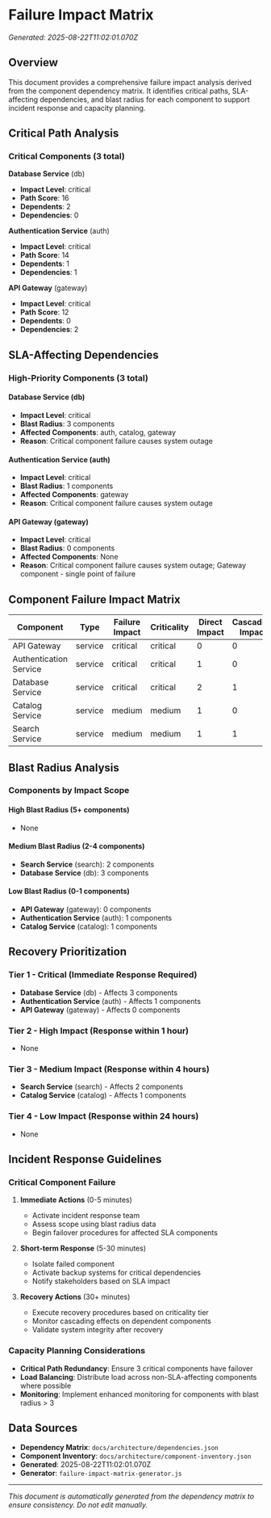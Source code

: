 # Failure Impact Matrix

*Generated: 2025-08-22T11:02:01.070Z*

## Overview

This document provides a comprehensive failure impact analysis derived from the component dependency matrix. It identifies critical paths, SLA-affecting dependencies, and blast radius for each component to support incident response and capacity planning.

## Critical Path Analysis

### Critical Components (3 total)

**Database Service** (db)
- **Impact Level**: critical
- **Path Score**: 16
- **Dependents**: 2
- **Dependencies**: 0

**Authentication Service** (auth)
- **Impact Level**: critical
- **Path Score**: 14
- **Dependents**: 1
- **Dependencies**: 1

**API Gateway** (gateway)
- **Impact Level**: critical
- **Path Score**: 12
- **Dependents**: 0
- **Dependencies**: 2

## SLA-Affecting Dependencies

### High-Priority Components (3 total)

#### Database Service (db)
- **Impact Level**: critical
- **Blast Radius**: 3 components
- **Affected Components**: auth, catalog, gateway
- **Reason**: Critical component failure causes system outage

#### Authentication Service (auth)
- **Impact Level**: critical
- **Blast Radius**: 1 components
- **Affected Components**: gateway
- **Reason**: Critical component failure causes system outage

#### API Gateway (gateway)
- **Impact Level**: critical
- **Blast Radius**: 0 components
- **Affected Components**: None
- **Reason**: Critical component failure causes system outage; Gateway component - single point of failure

## Component Failure Impact Matrix

| Component | Type | Failure Impact | Criticality | Direct Impact | Cascading Impact | Total Impacted | SLA Affecting |
|-----------|------|----------------|-------------|---------------|------------------|----------------|---------------|
| API Gateway | service | critical | critical | 0 | 0 | 0 | 🚨 |
| Authentication Service | service | critical | critical | 1 | 0 | 1 | 🚨 |
| Database Service | service | critical | critical | 2 | 1 | 3 | 🚨 |
| Catalog Service | service | medium | medium | 1 | 0 | 1 | ✅ |
| Search Service | service | medium | medium | 1 | 1 | 2 | ✅ |

## Blast Radius Analysis

### Components by Impact Scope

#### High Blast Radius (5+ components)
- None

#### Medium Blast Radius (2-4 components)
- **Search Service** (search): 2 components
- **Database Service** (db): 3 components

#### Low Blast Radius (0-1 components)
- **API Gateway** (gateway): 0 components
- **Authentication Service** (auth): 1 components
- **Catalog Service** (catalog): 1 components

## Recovery Prioritization

### Tier 1 - Critical (Immediate Response Required)
- **Database Service** (db) - Affects 3 components
- **Authentication Service** (auth) - Affects 1 components
- **API Gateway** (gateway) - Affects 0 components

### Tier 2 - High Impact (Response within 1 hour)
- None

### Tier 3 - Medium Impact (Response within 4 hours)
- **Search Service** (search) - Affects 2 components
- **Catalog Service** (catalog) - Affects 1 components

### Tier 4 - Low Impact (Response within 24 hours)
- None

## Incident Response Guidelines

### Critical Component Failure
1. **Immediate Actions** (0-5 minutes)
   - Activate incident response team
   - Assess scope using blast radius data
   - Begin failover procedures for affected SLA components

2. **Short-term Response** (5-30 minutes)
   - Isolate failed component
   - Activate backup systems for critical dependencies
   - Notify stakeholders based on SLA impact

3. **Recovery Actions** (30+ minutes)
   - Execute recovery procedures based on criticality tier
   - Monitor cascading effects on dependent components
   - Validate system integrity after recovery

### Capacity Planning Considerations

- **Critical Path Redundancy**: Ensure 3 critical components have failover
- **Load Balancing**: Distribute load across non-SLA-affecting components where possible
- **Monitoring**: Implement enhanced monitoring for components with blast radius > 3

## Data Sources

- **Dependency Matrix**: `docs/architecture/dependencies.json`
- **Component Inventory**: `docs/architecture/component-inventory.json`
- **Generated**: 2025-08-22T11:02:01.070Z
- **Generator**: `failure-impact-matrix-generator.js`

---

*This document is automatically generated from the dependency matrix to ensure consistency. Do not edit manually.*
